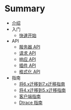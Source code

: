 # Summary

* [介绍](README.md)
* 入门
    * [快速开始](./getting_started/quick_start.md)
* API
    * [服务器 API](./api/server.md)
    * [请求 API](./api/request.md)
    * [响应 API](./api/response.md)
    * [插件 API](./api/plugins.md)
    * [格式化 API](./api/formatters.md)
* 指南
    * [将6.x迁移到7.x迁移指南](./guides/6to7guide.md)
    * [将4.x迁移到5.x迁移指南](./guides/4to5guide.md)
    * [客户端指南](./guides/client.md)
    * [Dtrace 指南](./guides/dtrace.md)

